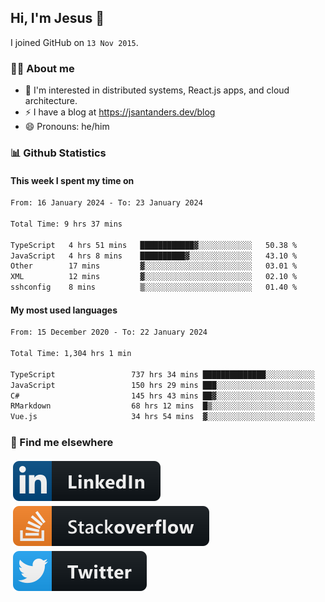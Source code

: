 ## Hi, I'm Jesus 👋

I joined GitHub on `13 Nov 2015`.

<!-- Talking about you -->

### 👨‍💻 About me

- 👦 I'm interested in distributed systems, React.js apps, and cloud architecture.
- ⚡️ I have a blog at <https://jsantanders.dev/blog>
- 😄 Pronouns: he/him

### 📊 Github Statistics

#### This week I spent my time on

<!--START_SECTION:weekly-->

```txt
From: 16 January 2024 - To: 23 January 2024

Total Time: 9 hrs 37 mins

TypeScript   4 hrs 51 mins   ████████████▓░░░░░░░░░░░░   50.38 %
JavaScript   4 hrs 8 mins    ██████████▓░░░░░░░░░░░░░░   43.10 %
Other        17 mins         ▓░░░░░░░░░░░░░░░░░░░░░░░░   03.01 %
XML          12 mins         ▓░░░░░░░░░░░░░░░░░░░░░░░░   02.10 %
sshconfig    8 mins          ▒░░░░░░░░░░░░░░░░░░░░░░░░   01.40 %
```

<!--END_SECTION:weekly-->

#### My most used languages

<!--START_SECTION:alltime-->

```txt
From: 15 December 2020 - To: 22 January 2024

Total Time: 1,304 hrs 1 min

TypeScript                 737 hrs 34 mins ██████████████░░░░░░░░░░░   56.56 %
JavaScript                 150 hrs 29 mins ███░░░░░░░░░░░░░░░░░░░░░░   11.54 %
C#                         145 hrs 43 mins ██▓░░░░░░░░░░░░░░░░░░░░░░   11.18 %
RMarkdown                  68 hrs 12 mins  █▒░░░░░░░░░░░░░░░░░░░░░░░   05.23 %
Vue.js                     34 hrs 54 mins  ▓░░░░░░░░░░░░░░░░░░░░░░░░   02.68 %
```

<!--END_SECTION:alltime-->

### 📢 Find me elsewhere

<p>
  <a target="_blank" href="https://linkedin.com/in/jsantanders">
    <img src="https://github.com/jsantanders/jsantanders/blob/master/img/linkedin.svg" alt="LinkedIn" style="vertical-align:top; margin:4px">
  </a>
  
  <a target="_blank" href="https://stackoverflow.com/users/7318331/jesus-santander">
    <img src="https://github.com/jsantanders/jsantanders/blob/master/img/stackoverflow.svg" alt="StackOverflow" style="vertical-align:top; margin:4px">
  </a>
  
  <a target="_blank" href="http://twitter.com/jsantanders">
    <img src="https://github.com/jsantanders/jsantanders/blob/master/img/twitter.svg" alt="Twitter" style="vertical-align:top; margin:4px">
  </a>
</p>
